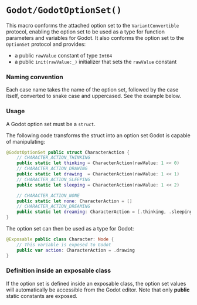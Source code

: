 # ``Godot/GodotOptionSet()``

This macro conforms the attached option set to the
``VariantConvertible`` protocol, enabling the option set to be used as a type for function parameters and variables for Godot.
It also conforms the option set to the `OptionSet` protocol and provides:
- a public `rawValue` constant of type `Int64`
- a public `init(rawValue:_)` initializer that sets the `rawValue` constant

### Naming convention

Each case name takes the name of the option set, followed by the case itself, converted to snake case and uppercased.
See the example below.

### Usage

A Godot option set must be a `struct`. 

The following code transforms the struct into an option set Godot is capable of manipulating:

```swift
@GodotOptionSet public struct CharacterAction {
    // CHARACTER_ACTION_THINKING
    public static let thinking = CharacterAction(rawValue: 1 << 0)
    // CHARACTER_ACTION_DRAWING
    public static let drawing  = CharacterAction(rawValue: 1 << 1)
    // CHARACTER_ACTION_SLEEPING
    public static let sleeping = CharacterAction(rawValue: 1 << 2)

    // CHARACTER_ACTION_NONE
    public static let none: CharacterAction = []
    // CHARACTER_ACTION_DREAMING
    public static let dreaming: CharacterAction = [.thinking, .sleeping]
}
```

The option set can then be used as a type for Godot:

```swift
@Exposable public class Character: Node {
    // This variable is exposed to Godot
    public var action: CharacterAction = .drawing
}
```

### Definition inside an exposable class

If the option set is defined inside an exposable class, the option set values will automatically be accessible from the Godot editor.
Note that only **public** static constants are exposed.
